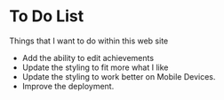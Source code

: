 # To Do List
Things that I want to do within this web site
* Add the ability to edit achievements
* Update the styling to fit more what I like
* Update the styling to work better on Mobile Devices.
* Improve the deployment.